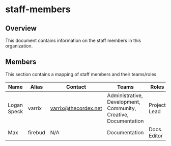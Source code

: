 staff-members
=============

Overview
--------
This document contains information on the staff members in this
organization.

Members
-------
This section contains a mapping of staff members and their teams/roles.

| Name        | Alias   | Contact              | Teams                                                           | Roles        |
|-------------|---------|----------------------|-----------------------------------------------------------------|--------------|
| Logan Speck | varrix  | varrix@thecordex.net | Administrative, Development, Community, Creative, Documentation | Project Lead |
| Max         | firebud | N/A                  | Documentation                                                   | Docs. Editor  |